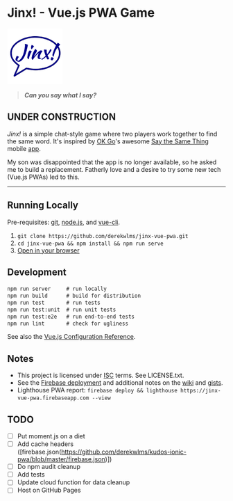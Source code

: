 # Jinx! - Vue.js PWA Game

![Jinx!](public/images/icons/jinx-128x128.png)
> **<em>Can you say what I say?</em>**


## UNDER CONSTRUCTION

<em>Jinx!</em> is a simple chat-style game where two players work together to find the same word. It's inspired by 
[OK Go](https://okgo.net/2013/05/09/say-the-same-thing/)'s awesome 
[Say the Same Thing](http://www.shakingearthdigital.com/portfolio/say-the-same-thing/)
mobile [app](https://www.highroadtouring.com/check-out-ok-gos-new-free-game-app-say-the-same-thing/).

My son was disappointed that the app is no longer available,
so he asked me to build a replacement.
Fatherly love and a desire to try some new tech (Vue.js PWAs) led to this.

---

## Running Locally

Pre-requisites: [git](https://git-scm.com/),  [node.js](https://nodejs.org), and [vue-cli](https://cli.vuejs.org/).

1. `git clone https://github.com/derekwlms/jinx-vue-pwa.git`
2. `cd jinx-vue-pwa && npm install && npm run serve`
3. [Open in your browser](http://localhost:8080)

## Development
```
npm run server     # run locally
npm run build      # build for distribution
npm run test       # run tests
npm run test:unit  # run unit tests
npm run test:e2e   # run end-to-end tests
npm run lint       # check for ugliness
```

See also the [Vue.js Configuration Reference](https://cli.vuejs.org/config/).

## Notes

- This project is licensed under [ISC](https://opensource.org/licenses/ISC) terms. See LICENSE.txt.
- See the [Firebase deployment](https://jinx-vue-pwa.firebaseapp.com) and additional notes on the [wiki](https://github.com/derekwlms/jinx-vue-pwa/wiki) and [gists](https://bitbucket.org/derekwlms/notes/src/master/jinx-vuew-pwa.MD).
- Lighthouse PWA report: `firebase deploy && lighthouse https://jinx-vue-pwa.firebaseapp.com --view`
 
## TODO
- [ ] Put moment.js on a diet
- [ ] Add cache headers ([firebase.json(https://github.com/derekwlms/kudos-ionic-pwa/blob/master/firebase.json)])
- [ ] Do npm audit cleanup
- [ ] Add tests
- [ ] Update cloud function for data cleanup
- [ ] Host on GitHub Pages 
